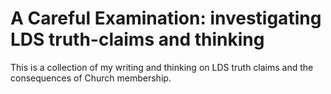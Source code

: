 # A Careful Examination: investigating LDS truth-claims and thinking

This is a collection of my writing and thinking on LDS truth claims and the
consequences of Church membership.
